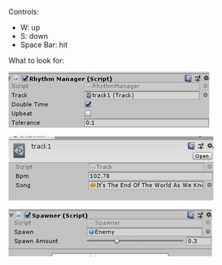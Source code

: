 Controls: 
- W: up
- S: down
- Space Bar: hit

What to look for:

![Rhythm Manager](rtmManager.png)

![Track Scriptable Object](track.png)

![EnemySpawner](spawner.png)
